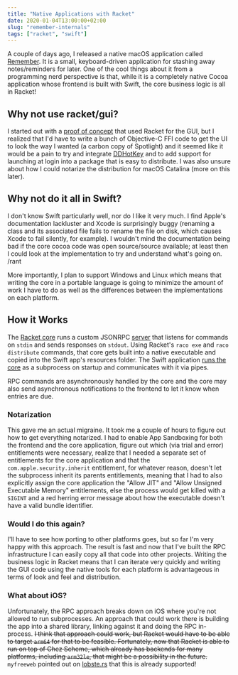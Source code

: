 ```yaml
---
title: "Native Applications with Racket"
date: 2020-01-04T13:00:00+02:00
slug: "remember-internals"
tags: ["racket", "swift"]
---
```


A couple of days ago, I released a native macOS application called
[Remember][remember].  It is a small, keyboard-driven application for
stashing away notes/reminders for later.  One of the cool things about
it from a programming nerd perspective is that, while it is a
completely native Cocoa application whose frontend is built with
Swift, the core business logic is all in Racket!

## Why not use racket/gui?

I started out with a [proof of concept][poc] that used Racket for the
GUI, but I realized that I'd have to write a bunch of Objective-C FFI
code to get the UI to look the way I wanted (a carbon copy of
Spotlight) and it seemed like it would be a pain to try and integrate
[DDHotKey] and to add support for launching at login into a package
that is easy to distribute.  I was also unsure about how I could
notarize the distribution for macOS Catalina (more on this later).

## Why not do it all in Swift?

I don't know Swift particularly well, nor do I like it very much.  I
find Apple's documentation lackluster and Xcode is surprisingly buggy
(renaming a class and its associated file fails to rename the file on
disk, which causes Xcode to fail silently, for example).  I wouldn't
mind the documentation being bad if the core cocoa code was open
source/source available; at least then I could look at the
implementation to try and understand what's going on.  /rant

More importantly, I plan to support Windows and Linux which means that
writing the core in a portable language is going to minimize the
amount of work I have to do as well as the differences between the
implementations on each platform.

## How it Works

The [Racket core][core] runs a custom JSONRPC [server] that listens
for commands on `stdin` and sends responses on `stdout`.  Using
Racket's `raco exe` and `raco distribute` commands, that core gets
built into a native executable and copied into the Swift app's
resources folder.  The Swift application [runs the core][coms] as a
subprocess on startup and communicates with it via pipes.

RPC commands are asynchronously handled by the core and the core may
also send asynchronous notifications to the frontend to let it know
when entries are due.

### Notarization

This gave me an actual migraine.  It took me a couple of hours to
figure out how to get everything notarized.  I had to enable App
Sandboxing for both the frontend and the core application, figure out
which (via trial and error) entitlements were necessary, realize that
I needed a separate set of entitlements for the core application and
that the `com.apple.security.inherit` entitlement, for whatever
reason, doesn't let the subprocess inherit its parents entitlements,
meaning that I had to also explicitly assign the core application the
"Allow JIT" and "Allow Unsigned Executable Memory" entitlements, else
the process would get killed with a `SIGINT` and a red herring error
message about how the executable doesn't have a valid bundle
identifier.

### Would I do this again?

I'll have to see how porting to other platforms goes, but so far I'm
very happy with this approach.  The result is fast and now that I've
built the RPC infrastructure I can easily copy all that code into
other projects.  Writing the business logic in Racket means that I can
iterate very quickly and writing the GUI code using the native tools
for each platform is advantageous in terms of look and feel and
distribution.

### What about iOS?

Unfortunately, the RPC approach breaks down on iOS where you're not
allowed to run subprocesses.  An approach that could work there is
building the app into a shared library, linking against it and doing
the RPC in-process.  ~~I think that approach could work, but Racket
would have to be able to target `arm64` for that to be feasible.
Fortunately, now that Racket is able to run on top of Chez Scheme,
which already has backends for many platforms, including `arm32le`,
that might be a possibility in the future.~~  `myfreeweb` pointed out
on [lobste.rs] that this is already supported!


[remember]: https://gumroad.com/l/rememberapp
[source]: https://github.com/bogdanp/remember
[core]: https://github.com/Bogdanp/remember/tree/bfe3c0c56b59602852155247c37ef4243866c6ba/core
[coms]: https://github.com/Bogdanp/remember/blob/bfe3c0c56b59602852155247c37ef4243866c6ba/cocoa/remember/remember/ComsCenter.swift#L39
[server]: https://github.com/Bogdanp/remember/blob/bfe3c0c56b59602852155247c37ef4243866c6ba/core/server.rkt#L15
[poc]: https://gist.github.com/Bogdanp/3fa6dec42a9bd7fa4422e0e0cd1cd23b
[DDHotKey]: https://github.com/davedelong/DDHotKey
[lobste.rs]: https://lobste.rs/s/s4okil/native_applications_with_racket#c_etvpxp
